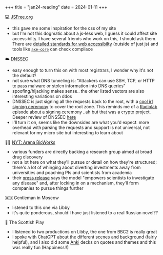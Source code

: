 +++
title = "jan24-reading"
date = 2024-01-11
+++

:computer: [JSFree.org](https://jsfree.org)
- this gave me some inspiration for the css of my site
- but I'm not this dogmatic about a js-less web,
I guess it could affect site accessibilty.
I have several friends who work on this, I should ask them.
There are [detailed standards for web accessibilty](https://www.w3.org/WAI/WCAG22/quickref/?versions=2.1)
(outside of just js)
and tools like [`axe-core`](https://github.com/dequelabs/axe-core) can check compliace

:cloud: [DNSSEC](https://www.cloudflare.com/learning/dns/dns-security/)
- easy enough to turn this on with most registrars, I wonder why it's not the default?
- not sure what DNS tunneling is: "Attackers can use SSH, TCP, or HTTP to pass malware or stolen information into DNS queries"
- spoofing/hijacking makes sense.. the other listed vectors are also interesting variations on ddos
- DNSSEC is just signing all the requests back to the root,
with a [cool irl signing ceremony](https://www.cloudflare.com/dns/dnssec/root-signing-ceremony/) to cover the root zone.
This reminds me of a [Radiolab episode about a signing ceremony](https://radiolab.org/podcast/ceremony)
..ah but that was a crypto project.
Deeper review of DNSSEC [here](https://blog.cloudflare.com/dnssec-an-introduction/)
- I'll turn it on, seems like the downsides are what you'd expect:
more overhead with parsing the requests and support is not universal,
not relevant for my micro site but interesting to learn about

:scientist: [NYT: Arena BioWorks](https://www.nytimes.com/2024/01/12/business/arena-bioworks-scientists-harvard-mit.html)
- various funders are directly backing a research group aimed at broad drug discovery
- not a lot here on what they'll pursue or detail on how they're structured;
there's a lot of whinging about diverting investments away from universities
and poaching PIs and scientists from academia
- their [press release](https://www.prnewswire.com/news-releases/arena-bioworks-launches-as-a-privately-funded-fully-independent-biomedical-institute-to-shorten-the-path-from-insight-to-therapeutics-302033563.html)
says the model "empowers scientists to investigate any disease"
and, after locking in on a mechanism, they'll form companies to pursue things further

:ru: Gentleman in Moscow
- listened to this one via Libby
- it's quite ponderous, should I have just listened to a real Russian novel??

:scotland: The Scottish Play
- I listened to two productions on Libby,
the one from BBC2 is really great
- I spoke with ChatGPT about the different scenes and background (fairly helpful),
and I also did some [Anki](@/notes/anki.md) decks on quotes and themes and this was really fun (Happiness!!)
